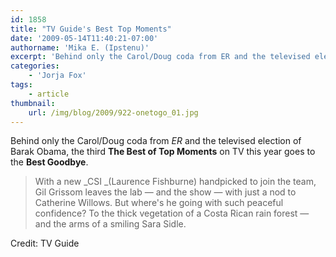 ```yaml
---
id: 1858
title: "TV Guide's Best Top Moments"
date: '2009-05-14T11:40:21-07:00'
authorname: 'Mika E. (Ipstenu)'
excerpt: 'Behind only the Carol/Doug coda from ER and the televised election of Barak Obama, the third The Best of Top Moments on TV this year goes to the Best Goodbye.'
categories:
    - 'Jorja Fox'
tags:
    - article
thumbnail:
    url: /img/blog/2009/922-onetogo_01.jpg
---
```


Behind only the Carol/Doug coda from _ER_ and the televised election of Barak Obama, the third **The Best of Top Moments** on TV this year goes to the **Best Goodbye**.

> With a new _CSI _(Laurence Fishburne) handpicked to join the team, Gil Grissom leaves the lab — and the show — with just a nod to Catherine Willows. But where's he going with such peaceful confidence? To the thick vegetation of a Costa Rican rain forest — and the arms of a smiling Sara Sidle.

Credit: TV Guide
